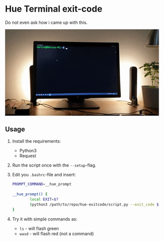 # Hue Terminal exit-code
Do not even ask how i came up with this.

![](ezgif.com-optimize.gif)

## Usage
1. Install the requirements:
    * Python3
    * Request
2. Run the script once with the `--setup`-flag.

3. Edit you `.bashrc`-file and insert:
    ```bash
    PROMPT_COMMAND=__hue_prompt

    __hue_prompt() {
            local EXIT=$?
            (python3 /path/to/repo/hue-exitcode/script.py --exit_code $EXIT &)
    }
    ```

4. Try it with simple commands as:
    * `ls` - will flash green
    * `wasd` - will flash red (not a command)
